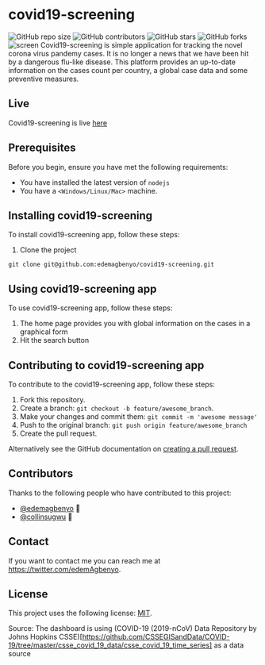 # covid19-screening

<!--- These are examples. See https://shields.io for others or to customize this set of shields. You might want to include dependencies, project status and licence info here --->
![GitHub repo size](https://img.shields.io/github/repo-size/edemagbenyo/covid19-screening)
![GitHub contributors](https://img.shields.io/github/contributors/edemagbenyo/covid19-screening)
![GitHub stars](https://img.shields.io/github/stars/edemagbenyo/covid19-screening?style=social)
![GitHub forks](https://img.shields.io/github/forks/edemagbenyo/covid19-screening?style=social)
![screen](https://github.com/edemagbenyo/covid19-screening/blob/develop/src/images/Screenshot%202020-04-16%20at%2011.56.59%20AM.png)
Covid19-screening is simple application for tracking the novel corona virus pandemy cases. 
It is no longer a news that we have been hit by a dangerous flu-like disease. This platform provides
an up-to-date information on the cases count per country, a global case data and some preventive measures.

## Live
Covid19-screening is live [here](https://covid19out-92937.firebaseapp.com/)

## Prerequisites

Before you begin, ensure you have met the following requirements:
<!--- These are just example requirements. Add, duplicate or remove as required --->
* You have installed the latest version of `nodejs`
* You have a `<Windows/Linux/Mac>` machine.

## Installing covid19-screening

To install covid19-screening app, follow these steps:

1. Clone the project
```
git clone git@github.com:edemagbenyo/covid19-screening.git
```
## Using covid19-screening app

To use covid19-screening app, follow these steps:

1. The home page provides you with global information on the cases in a graphical form
2. Hit the search button


## Contributing to covid19-screening app
<!--- If your README is long or you have some specific process or steps you want contributors to follow, consider creating a separate CONTRIBUTING.md file--->
To contribute to the covid19-screening app, follow these steps:

1. Fork this repository.
2. Create a branch: `git checkout -b feature/awesome_branch`.
3. Make your changes and commit them: `git commit -m 'awesome message'`
4. Push to the original branch: `git push origin feature/awesome_branch`
5. Create the pull request.

Alternatively see the GitHub documentation on [creating a pull request](https://help.github.com/en/github/collaborating-with-issues-and-pull-requests/creating-a-pull-request).

## Contributors

Thanks to the following people who have contributed to this project:

* [@edemagbenyo](https://github.com/edemagbenyo) 📖
* [@collinsugwu](https://github.com/collinsugwu) 📖


## Contact

If you want to contact me you can reach me at <https://twitter.com/edemAgbenyo>.

## License
<!--- If you're not sure which open license to use see https://choosealicense.com/--->

This project uses the following license: [MIT](<link>).


Source:
The dashboard is using (COVID-19 (2019-nCoV) Data Repository by Johns Hopkins CSSE)[https://github.com/CSSEGISandData/COVID-19/tree/master/csse_covid_19_data/csse_covid_19_time_series] as a data source
